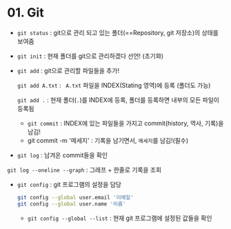 # 01. Git

- `git status` : git으로 관리 되고 있는 폴더(==Repository, git 저장소)의 상태를 보여줌

- `git init` : 현재 폴더를 git으로 관리하겠다 선언! (초기화)

- `git add` : git으로  관리할 파일들을 추가!

  `git add A.txt` : ` A.txt` 파일을 INDEX(Stating 영역)에 등록 (폴더도 가능)

  `git add .` : 현재 폴더(`.`)를 INDEX에 등록, 폴더를 등록하면 내부의 모든 파일이 등록됨

  - `git commit` : INDEX에 있는 파일들을 가지고 commit(history, 역사, 기록)을 남김!
  - git commit -m '메세지' : 기록을 남기면서, `메세지`를 남김!(필수)

- `git log` : 남겨온 commit들을 확인

`git log --oneline --graph` : 그래프 + 한줄로 기록을 조회

- `git config` : git 프로그램의 설정을 담당

  ```bash
  git config --global user.email '이메일'
  git config --global user.name '이름'
  ```

  - `git config --global --list` : 현재 git 프로그램에 설정된 값들을 확인